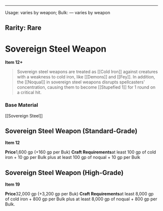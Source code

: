 
---
Usage: varies by weapon;
Bulk: — varies by weapon

Rarity: Rare
---

# Sovereign Steel Weapon

**Item 12+**

> Sovereign steel weapons are treated as [[Cold Iron]] against creatures with a weakness to cold iron, like [[Demons]] and [[Fey]]. In addition, the [[Noqual]] in sovereign steel weapons disrupts spellcasters' concentration, causing them to become [[Stupefied 1]] for 1 round on a critical hit.

### Base Material

[[Sovereign Steel]]

## Sovereign Steel Weapon (Standard-Grade)

**Item 12**

**Price**1,600 gp (+160 gp per Buk)
**Craft Requirements**at least 100 gp of cold iron + 10 gp per Bulk plus at least 100 gp of noqual + 10 gp per Bulk

## Sovereign Steel Weapon (High-Grade)

**Item 19**

**Price**32,000 gp (+3,200 gp per Buk)
**Craft Requirements**at least 8,000 gp of cold iron + 800 gp per Bulk plus at least 8,000 gp of noqual + 800 gp per Bulk.
